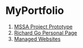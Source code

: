 # MyPortfolio

1. [MSSA Project Prototype](https://github.com/gowebUSA/MSSA-Project/tree/master/TSQL/Project-Step-7/prototype#table-of-contents)
2. [Richard Go Personal Page](https://github.com/gowebUSA/MyPortfolio/tree/master/websites/rgoInfo)
3. [Managed Websites](https://github.com/gowebUSA/MyPortfolio/tree/master/websites)
